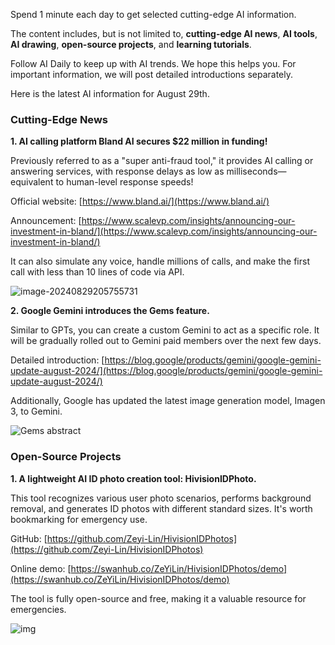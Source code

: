 
Spend 1 minute each day to get selected cutting-edge AI information.

The content includes, but is not limited to, **cutting-edge AI news**, **AI tools**, **AI drawing**, **open-source projects**, and **learning tutorials**.

Follow AI Daily to keep up with AI trends. We hope this helps you. For important information, we will post detailed introductions separately.

Here is the latest AI information for August 29th.

### Cutting-Edge News

**1. AI calling platform Bland AI secures $22 million in funding!**

Previously referred to as a "super anti-fraud tool," it provides AI calling or answering services, with response delays as low as milliseconds—equivalent to human-level response speeds!

Official website: [https://www.bland.ai/](https://www.bland.ai/)

Announcement: [https://www.scalevp.com/insights/announcing-our-investment-in-bland/](https://www.scalevp.com/insights/announcing-our-investment-in-bland/)

It can also simulate any voice, handle millions of calls, and make the first call with less than 10 lines of code via API.

![image-20240829205755731](https://cdn.jsdelivr.net/gh/freelander/oss@master/ai-daily/2024-08-29/image-20240829205755731.png)

**2. Google Gemini introduces the Gems feature.**

Similar to GPTs, you can create a custom Gemini to act as a specific role. It will be gradually rolled out to Gemini paid members over the next few days.

Detailed introduction: [https://blog.google/products/gemini/google-gemini-update-august-2024/](https://blog.google/products/gemini/google-gemini-update-august-2024/)

Additionally, Google has updated the latest image generation model, Imagen 3, to Gemini.

![Gems abstract](https://cdn.jsdelivr.net/gh/freelander/oss@master/ai-daily/2024-08-29/Gems%20abstract.gif)

### Open-Source Projects

**1. A lightweight AI ID photo creation tool: HivisionIDPhoto.**

This tool recognizes various user photo scenarios, performs background removal, and generates ID photos with different standard sizes. It's worth bookmarking for emergency use.

GitHub: [https://github.com/Zeyi-Lin/HivisionIDPhotos](https://github.com/Zeyi-Lin/HivisionIDPhotos)

Online demo: [https://swanhub.co/ZeYiLin/HivisionIDPhotos/demo](https://swanhub.co/ZeYiLin/HivisionIDPhotos/demo)

The tool is fully open-source and free, making it a valuable resource for emergencies.

![img](https://cdn.jsdelivr.net/gh/freelander/oss@master/ai-daily/2024-08-29/gradio-image-20240829203814288.jpeg)

